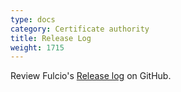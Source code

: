```yaml
---
type: docs
category: Certificate authority
title: Release Log
weight: 1715
---
```


Review Fulcio's [Release log](https://github.com/sigstore/fulcio/releases) on GitHub.
